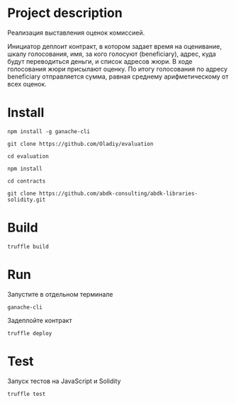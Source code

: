 # **Project description**

Реализация выставления оценок комиссией.

Инициатор деплоит контракт, в котором задает время на оценивание, шкалу голосования, 
имя, за кого голосуют (beneficiary), адрес, куда будут переводиться деньги, и список адресов жюри. 
В ходе голосования жюри присылают оценку.
По итогу голосования по адресу beneficiary отправляется сумма, равная среднему арифметическому от всех оценок.

# **Install**

`npm install -g ganache-cli`

`git clone https://github.com/Oladiy/evaluation`

`cd evaluation`

`npm install`

`cd contracts`

`git clone https://github.com/abdk-consulting/abdk-libraries-solidity.git`

# **Build**

`truffle build`

# **Run**

Запустите в отдельном терминале

`ganache-cli`

Задеплойте контракт

`truffle deploy`

# **Test**
Запуск тестов на JavaScript и Solidity

`truffle test`
